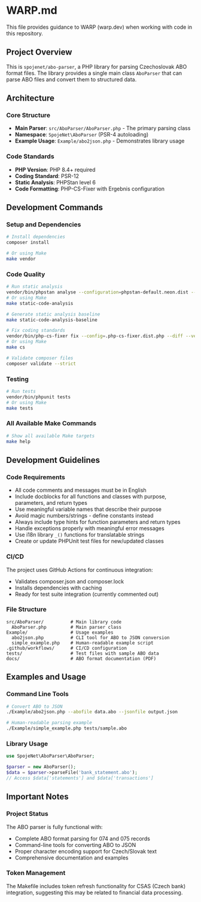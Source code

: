 # WARP.md

This file provides guidance to WARP (warp.dev) when working with code in this repository.

## Project Overview

This is `spojenet/abo-parser`, a PHP library for parsing Czechoslovak ABO format files. The library provides a single main class `AboParser` that can parse ABO files and convert them to structured data.

## Architecture

### Core Structure
- **Main Parser**: `src/AboParser/AboParser.php` - The primary parsing class
- **Namespace**: `SpojeNet\AboParser` (PSR-4 autoloading)
- **Example Usage**: `Example/abo2json.php` - Demonstrates library usage

### Code Standards
- **PHP Version**: PHP 8.4+ required
- **Coding Standard**: PSR-12
- **Static Analysis**: PHPStan level 6
- **Code Formatting**: PHP-CS-Fixer with Ergebnis configuration

## Development Commands

### Setup and Dependencies
```bash
# Install dependencies
composer install

# Or using Make
make vendor
```

### Code Quality
```bash
# Run static analysis
vendor/bin/phpstan analyse --configuration=phpstan-default.neon.dist --memory-limit=-1
# Or using Make
make static-code-analysis

# Generate static analysis baseline
make static-code-analysis-baseline

# Fix coding standards
vendor/bin/php-cs-fixer fix --config=.php-cs-fixer.dist.php --diff --verbose --allow-risky=yes
# Or using Make
make cs

# Validate composer files
composer validate --strict
```

### Testing
```bash
# Run tests
vendor/bin/phpunit tests
# Or using Make
make tests
```

### All Available Make Commands
```bash
# Show all available Make targets
make help
```

## Development Guidelines

### Code Requirements
- All code comments and messages must be in English
- Include docblocks for all functions and classes with purpose, parameters, and return types
- Use meaningful variable names that describe their purpose
- Avoid magic numbers/strings - define constants instead
- Always include type hints for function parameters and return types
- Handle exceptions properly with meaningful error messages
- Use i18n library `_()` functions for translatable strings
- Create or update PHPUnit test files for new/updated classes

### CI/CD
The project uses GitHub Actions for continuous integration:
- Validates composer.json and composer.lock
- Installs dependencies with caching
- Ready for test suite integration (currently commented out)

### File Structure
```
src/AboParser/          # Main library code
  AboParser.php         # Main parser class
Example/                # Usage examples
  abo2json.php          # CLI tool for ABO to JSON conversion
  simple_example.php    # Human-readable example script
.github/workflows/      # CI/CD configuration  
tests/                  # Test files with sample ABO data
docs/                   # ABO format documentation (PDF)
```

## Examples and Usage

### Command Line Tools
```bash
# Convert ABO to JSON
./Example/abo2json.php --abofile data.abo --jsonfile output.json

# Human-readable parsing example
./Example/simple_example.php tests/sample.abo
```

### Library Usage
```php
use SpojeNet\AboParser\AboParser;

$parser = new AboParser();
$data = $parser->parseFile('bank_statement.abo');
// Access $data['statements'] and $data['transactions']
```

## Important Notes

### Project Status
The ABO parser is fully functional with:
- Complete ABO format parsing for 074 and 075 records
- Command-line tools for converting ABO to JSON
- Proper character encoding support for Czech/Slovak text
- Comprehensive documentation and examples

### Token Management
The Makefile includes token refresh functionality for CSAS (Czech bank) integration, suggesting this may be related to financial data processing.
